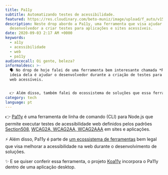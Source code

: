```yaml
---
title: Pa11y
subtitle: Automatizando testes de acessibilidade.
featured: https://res.cloudinary.com/beto-muniz/image/upload/f_auto/v1598820824/Text_1_c6pylv.jpg
description: Neste drop abordo a Pa11y, uma ferramenta que visa ajudar o
  desenvolvedor a criar testes para aplicações e sites acessíveis.
date: 2020-09-03 2:17 AM +0000
keywords:
  - a11y
  - acessibilidade
  - web
  - pa11y
audiencecall: Oi gente, beleza?
informaldesc: >-
  🗣 No drop de hoje falei de uma ferramenta bem interesante chamada *Pa11y*. A
  ideia dela é ajudar o desenvolvedor durante a criação de testes para páginas
  web acessíveis.


  👉 Além disso, também falei do ecossistema de soluções que essa ferramenta faz parte entre outras maneiras praticas de uso dela. Espero que gostem 😁
category: tech
language: pt
---
```


👉 [Pa11y](https://github.com/pa11y/pa11y) é uma ferramenta de linha de comando (CLI) para Node.js que permite executar testes de acessibilidade web definidos pelos padrões [Section508](https://www.section508.gov/), [WCAG2A, WCAG2AA, WCAG2AAA](https://www.w3.org/WAI/WCAG21/Understanding/conformance#levels) em sites e aplicações.

⚡️ Além disso, Pa11y é parte de [um ecossistema de ferramentas](https://pa11y.org/) bem legal que visa melhorar a acessibilidade na web durante o desenvolvimento de soluções.

✨ E se quiser conferir essa ferramenta, o projeto [Koa11y](https://open-indy.github.io/Koa11y/) incorpora o Pa11y dentro de uma aplicação desktop.
